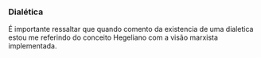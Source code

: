 ### **Dialética**
É importante ressaltar que quando comento da existencia de uma dialetica estou me referindo do conceito Hegeliano com a visão marxista implementada.